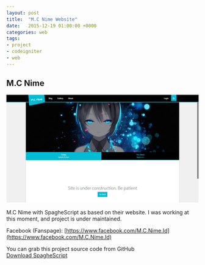 ```yaml
---
layout: post
title:  "M.C Nime Website"
date:   2015-12-19 01:00:00 +0000
categories: web
tags:
- project
- codeigniter
- web
---
```



<h2>M.C Nime</h2>
<img src="/image/img01.jpg">

M.C Nime with SpagheScript as based on their website.
I was working at this moment, and project is under maintained.


Facebook (Fanspage): [https://www.facebook.com/M.C.Nime.Id](https://www.facebook.com/M.C.Nime.Id)

You can grab this project source code from GitHub
<br>
[Download SpagheScript](https://github.com/spaghetti-san/spaghescript)

